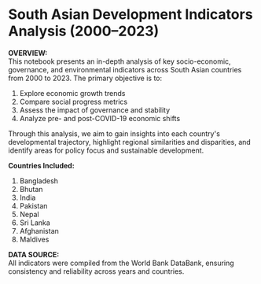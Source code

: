 # South Asian Development Indicators Analysis (2000–2023)   
   
**OVERVIEW:**   
This notebook presents an in-depth analysis of key socio-economic, governance, and environmental indicators across South Asian countries from 2000 to 2023. The primary objective is to:  

1. Explore economic growth trends
2. Compare social progress metrics
3. Assess the impact of governance and stability   
4. Analyze pre- and post-COVID-19 economic shifts     
     
Through this analysis, we aim to gain insights into each country's developmental trajectory, highlight regional similarities and disparities, and identify areas for policy focus and sustainable development.   
   
**Countries Included:**   
1. Bangladesh
2. Bhutan
3. India
4. Pakistan
5. Nepal
6. Sri Lanka
7. Afghanistan
8. Maldives   
   
**DATA SOURCE:**    
All indicators were compiled from the World Bank DataBank, ensuring consistency and reliability across years and countries.


